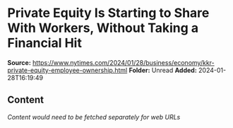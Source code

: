 # Private Equity Is Starting to Share With Workers, Without Taking a Financial Hit

**Source:** https://www.nytimes.com/2024/01/28/business/economy/kkr-private-equity-employee-ownership.html
**Folder:** Unread
**Added:** 2024-01-28T16:19:49




## Content
*Content would need to be fetched separately for web URLs*
